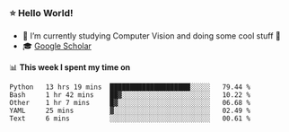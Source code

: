 ### ⭐️ Hello World!

<!--
**hologerry/hologerry** is a ✨ _special_ ✨ repository because its `README.md` (this file) appears on your GitHub profile.

Here are some ideas to get you started:

- 🔭 I’m currently working and studying on Computer Vision
- 🌱 I’m currently learning at Peking University
- 💬 Ask me about 
- 📫 How to reach me: E-mail
- 😄 Pronouns: he/his
- ⚡ Fun fact: Music is the Power
-->


- 🔭 I’m currently studying Computer Vision and doing some cool stuff 🤖
- 🎓 [Google Scholar](https://scholar.google.com/citations?user=3ykqW9wAAAAJ&hl=en)


📊 **This week I spent my time on**

<!--START_SECTION:waka-->
```text
Python   13 hrs 19 mins  ████████████████████░░░░░   79.44 % 
Bash     1 hr 42 mins    ██▓░░░░░░░░░░░░░░░░░░░░░░   10.22 % 
Other    1 hr 7 mins     █▓░░░░░░░░░░░░░░░░░░░░░░░   06.68 % 
YAML     25 mins         ▓░░░░░░░░░░░░░░░░░░░░░░░░   02.49 % 
Text     6 mins          ░░░░░░░░░░░░░░░░░░░░░░░░░   00.61 % 
```
<!--END_SECTION:waka-->
